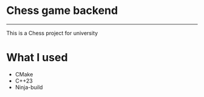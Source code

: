 # Chess game backend

___

This is a Chess project for university

# What I used

- CMake
- C++23
- Ninja-build
